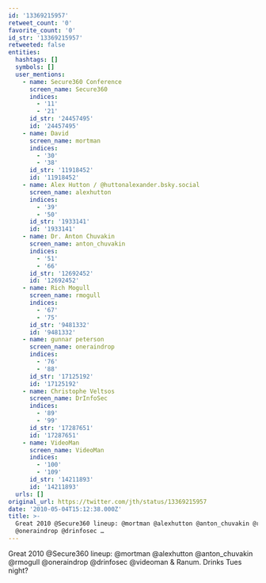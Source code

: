 ```yaml
---
id: '13369215957'
retweet_count: '0'
favorite_count: '0'
id_str: '13369215957'
retweeted: false
entities:
  hashtags: []
  symbols: []
  user_mentions:
    - name: Secure360 Conference
      screen_name: Secure360
      indices:
        - '11'
        - '21'
      id_str: '24457495'
      id: '24457495'
    - name: David
      screen_name: mortman
      indices:
        - '30'
        - '38'
      id_str: '11918452'
      id: '11918452'
    - name: Alex Hutton / @huttonalexander.bsky.social
      screen_name: alexhutton
      indices:
        - '39'
        - '50'
      id_str: '1933141'
      id: '1933141'
    - name: Dr. Anton Chuvakin
      screen_name: anton_chuvakin
      indices:
        - '51'
        - '66'
      id_str: '12692452'
      id: '12692452'
    - name: Rich Mogull
      screen_name: rmogull
      indices:
        - '67'
        - '75'
      id_str: '9481332'
      id: '9481332'
    - name: gunnar peterson
      screen_name: oneraindrop
      indices:
        - '76'
        - '88'
      id_str: '17125192'
      id: '17125192'
    - name: Christophe Veltsos
      screen_name: DrInfoSec
      indices:
        - '89'
        - '99'
      id_str: '17287651'
      id: '17287651'
    - name: VideoMan
      screen_name: VideoMan
      indices:
        - '100'
        - '109'
      id_str: '14211893'
      id: '14211893'
  urls: []
original_url: https://twitter.com/jth/status/13369215957
date: '2010-05-04T15:12:38.000Z'
title: >-
  Great 2010 @Secure360 lineup: @mortman @alexhutton @anton_chuvakin @rmogull
  @oneraindrop @drinfosec …
---
```


Great 2010 @Secure360 lineup: @mortman @alexhutton @anton_chuvakin @rmogull @oneraindrop @drinfosec @videoman & Ranum. Drinks Tues night?